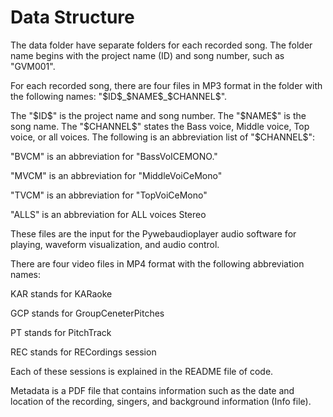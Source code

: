 # Data Structure

The data folder have separate folders for each recorded song. The folder name begins with the project name (ID) and song number, such as "GVM001".

For each recorded song, there are four files in MP3 format in the folder with the following names: "\$ID\$\_\$NAME\$\_\$CHANNEL\$". 

The "\$ID\$" is the project name and song number. The "\$NAME\$" is the song name. The "\$CHANNEL\$" states the Bass voice, Middle voice, Top voice, or all voices. The following is an abbreviation list of "\$CHANNEL\$":

"BVCM" is an abbreviation for "BassVoICEMONO."

"MVCM" is an abbreviation for "MiddleVoiCeMono"

"TVCM" is an abbreviation for "TopVoiCeMono"

"ALLS" is an abbreviation for ALL voices Stereo

These files are the input for the Pywebaudioplayer audio software for playing, waveform visualization, and audio control.

There are four video files in MP4 format with the following abbreviation names: 

KAR stands for KARaoke 

GCP stands for GroupCeneterPitches

PT stands for PitchTrack

REC stands for RECordings session

Each of these sessions is explained in the README file of code. 

Metadata is a PDF file that contains information such as the date and location of the recording, singers, and background information (Info file).

